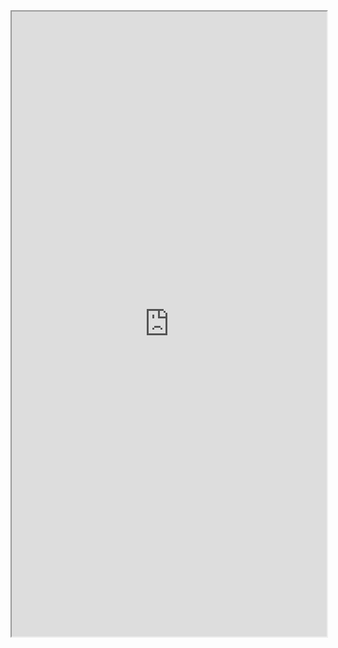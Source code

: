 <iframe 
src="https://coda.io/embed/jD38E5fJk_/#Full-Active-Inference-Ontology_tuuOJ_Ew/r172&view=full&viewMode=embedplay&hideSections=true" 
width=900 
height=1000 
style="max-width: 100%;" 
allow="fullscreen">
</iframe>
